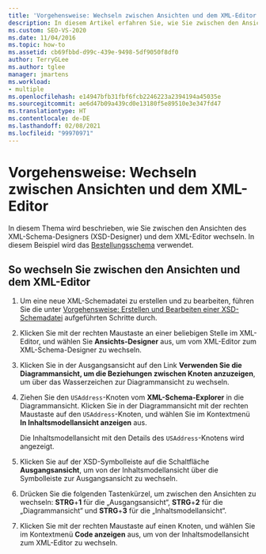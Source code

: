 ```yaml
---
title: 'Vorgehensweise: Wechseln zwischen Ansichten und dem XML-Editor'
description: In diesem Artikel erfahren Sie, wie Sie zwischen den Ansichten des XML-Schema-Designers und dem XML-Editor wechseln.
ms.custom: SEO-VS-2020
ms.date: 11/04/2016
ms.topic: how-to
ms.assetid: cb69fbbd-d99c-439e-9498-5df9050f8df0
author: TerryGLee
ms.author: tglee
manager: jmartens
ms.workload:
- multiple
ms.openlocfilehash: e14947bfb31fbf6fcb2246223a2394194a45035e
ms.sourcegitcommit: ae6d47b09a439cd0e13180f5e89510e3e347fd47
ms.translationtype: HT
ms.contentlocale: de-DE
ms.lasthandoff: 02/08/2021
ms.locfileid: "99970971"
---
```

# <a name="how-to-switch-between-views-and-the-xml-editor"></a>Vorgehensweise: Wechseln zwischen Ansichten und dem XML-Editor

In diesem Thema wird beschrieben, wie Sie zwischen den Ansichten des XML-Schema-Designers (XSD-Designer) und dem XML-Editor wechseln. In diesem Beispiel wird das [Bestellungsschema](../xml-tools/sample-xsd-file-simple-schema.md) verwendet.

## <a name="to-switch-between-the-views-and-the-xml-editor"></a>So wechseln Sie zwischen den Ansichten und dem XML-Editor

1. Um eine neue XML-Schemadatei zu erstellen und zu bearbeiten, führen Sie die unter [Vorgehensweise: Erstellen und Bearbeiten einer XSD-Schemadatei](../xml-tools/how-to-create-and-edit-an-xsd-schema-file.md) aufgeführten Schritte durch.

2. Klicken Sie mit der rechten Maustaste an einer beliebigen Stelle im XML-Editor, und wählen Sie **Ansichts-Designer** aus, um vom XML-Editor zum XML-Schema-Designer zu wechseln.

3. Klicken Sie in der Ausgangsansicht auf den Link **Verwenden Sie die Diagrammansicht, um die Beziehungen zwischen Knoten anzuzeigen**, um über das Wasserzeichen zur Diagrammansicht zu wechseln.

4. Ziehen Sie den `USAddress`-Knoten vom **XML-Schema-Explorer** in die Diagrammansicht. Klicken Sie in der Diagrammansicht mit der rechten Maustaste auf den `USAddress`-Knoten, und wählen Sie im Kontextmenü **In Inhaltsmodellansicht anzeigen** aus.

     Die Inhaltsmodellansicht mit den Details des `USAddress`-Knotens wird angezeigt.

5. Klicken Sie auf der XSD-Symbolleiste auf die Schaltfläche **Ausgangsansicht**, um von der Inhaltsmodellansicht über die Symbolleiste zur Ausgangsansicht zu wechseln.

6. Drücken Sie die folgenden Tastenkürzel, um zwischen den Ansichten zu wechseln: **STRG**+**1** für die „Ausgangsansicht“, **STRG**+**2** für die „Diagrammansicht“ und **STRG**+**3** für die „Inhaltsmodellansicht“.

7. Klicken Sie mit der rechten Maustaste auf einen Knoten, und wählen Sie im Kontextmenü **Code anzeigen** aus, um von der Inhaltsmodellansicht zum XML-Editor zu wechseln.
